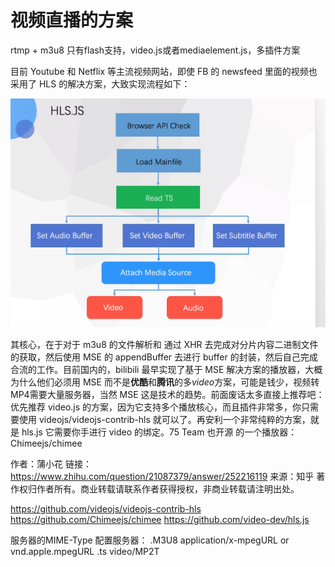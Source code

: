 # 视频直播的方案

rtmp + m3u8 只有flash支持，video.js或者mediaelement.js，多插件方案


目前 Youtube 和 Netflix 等主流视频网站，即使 FB 的 newsfeed 里面的视频也采用了 HLS 的解决方案，大致实现流程如下：

![](video-hls.jpg)

其核心，在于对于 m3u8 的文件解析和 通过 XHR 去完成对分片内容二进制文件的获取，然后使用 MSE 的 appendBuffer 去进行 buffer 的封装，然后自己完成合流的工作。目前国内的，bilibili 最早实现了基于 MSE 解决方案的播放器，大概为什么他们必须用 MSE 而不是**优酷**和**腾讯**的多*video*方案，可能是钱少，视频转MP4需要大量服务器，当然 MSE  这是技术的趋势。前面废话太多直接上推荐吧：优先推荐 video.js 的方案，因为它支持多个播放核心，而且插件非常多，你只需要使用 videojs/videojs-contrib-hls 就可以了。再安利一个非常纯粹的方案，就是 hls.js 它需要你手进行 video 的绑定。75 Team 也开源 的一个播放器：Chimeejs/chimee

作者：蒲小花
链接：https://www.zhihu.com/question/21087379/answer/252216119
来源：知乎
著作权归作者所有。商业转载请联系作者获得授权，非商业转载请注明出处。

https://github.com/videojs/videojs-contrib-hls
https://github.com/Chimeejs/chimee
https://github.com/video-dev/hls.js

服务器的MIME-Type
配置服务器：
.M3U8   application/x-mpegURL or vnd.apple.mpegURL
.ts     video/MP2T
